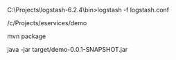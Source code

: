 C:\Projects\logstash-6.2.4\bin>logstash -f logstash.conf

/c/Projects/eservices/demo

mvn package

java -jar target/demo-0.0.1-SNAPSHOT.jar

